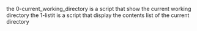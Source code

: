 the 0-current_working_directory is a script that show the current working directory
the 1-listit is a script that display the contents list of the current directory
